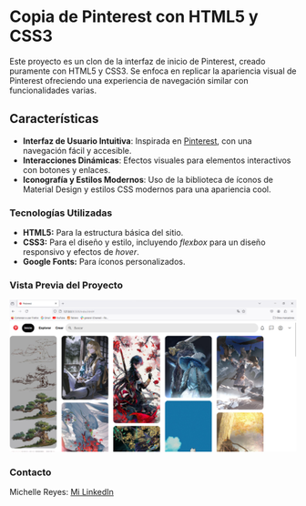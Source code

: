 # Copia de Pinterest con HTML5 y CSS3

Este proyecto es un clon de la interfaz de inicio de Pinterest, creado puramente con HTML5 y CSS3. Se enfoca en replicar la apariencia visual de Pinterest ofreciendo una experiencia de navegación similar con funcionalidades varias.

## Características
  + **Interfaz de Usuario Intuitiva**: Inspirada en [Pinterest](https://pinterest.es/), con una navegación fácil y accesible.
  + **Interacciones Dinámicas**: Efectos visuales para elementos interactivos con botones y enlaces.
  + **Iconografía y Estilos Modernos**: Uso de la biblioteca de íconos de Material Design y estilos CSS modernos para una apariencia cool.
 
### Tecnologías Utilizadas
  + **HTML5:** Para la estructura básica del sitio.
  + **CSS3:** Para el diseño y estilo, incluyendo _flexbox_ para un diseño responsivo y efectos de _hover_.
  + **Google Fonts:** Para íconos personalizados.

### Vista Previa del Proyecto
![Demo](/imagenes/vistaprevia.png.png)

### Contacto
Michelle Reyes: [Mi LinkedIn](www.linkedin.com/in/michelle-reyes-6b89b5145)
